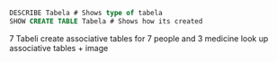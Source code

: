 ```sql
DESCRIBE Tabela # Shows type of tabela
SHOW CREATE TABLE Tabela # Shows how its created
```

7 Tabeli
create associative tables for 7 people and 3 medicine
look up associative tables + image